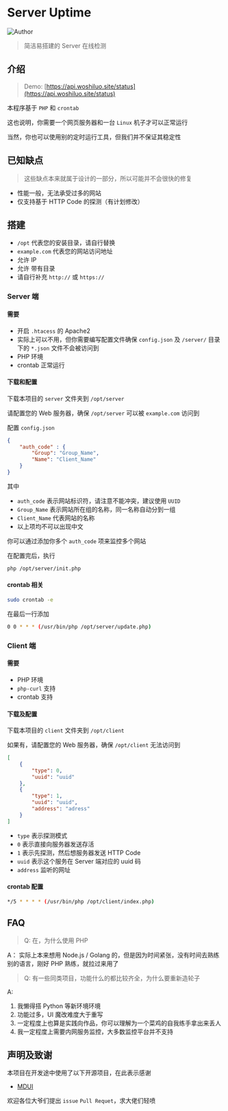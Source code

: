 # Server Uptime

![Author](https://img.shields.io/badge/author-woshiluo-blue.svg)

> 简洁易搭建的 Server 在线检测

## 介绍

> Demo: [https://api.woshiluo.site/status](https://api.woshiluo.site/status)

本程序基于 `PHP` 和 `crontab`

这也说明，你需要一个网页服务器和一台 `Linux` 机子才可以正常运行

当然，你也可以使用别的定时运行工具，但我们并不保证其稳定性

## 已知缺点

> 这些缺点本来就属于设计的一部分，所以可能并不会很快的修复

- 性能一般，无法承受过多的网站
- 仅支持基于 HTTP Code 的探测（有计划修改）

## 搭建

- `/opt` 代表您的安装目录，请自行替换
- `example.com` 代表您的网站访问地址
 - 允许 IP
 - 允许 带有目录
 - 请自行补充 `http://` 或 `https://`

### Server 端

#### 需要

- 开启 `.htacess` 的 Apache2
 - 实际上可以不用，但你需要编写配置文件确保 `config.json` 及 `/server/` 目录下的 `*.json` 文件不会被访问到
- PHP 环境
- crontab 正常运行

#### 下载和配置

下载本项目的 `server` 文件夹到 `/opt/server`

请配置您的 Web 服务器，确保 `/opt/server` 可以被 `example.com` 访问到

配置 `config.json`

```json
{
	"auth_code" : {
		"Group": "Group_Name",
		"Name": "Client_Name"
	}
}
```

其中
- `auth_code` 表示网站标识符，请注意不能冲突，建议使用 `UUID`
- `Group_Name` 表示网站所在组的名称，同一名称自动分到一组
- `Client_Name` 代表网站的名称
- 以上项均不可以出现中文

你可以通过添加你多个 `auth_code` 项来监控多个网站

在配置完后，执行

```bash
php /opt/server/init.php
```

#### crontab 相关

```bash
sudo crontab -e
```

在最后一行添加

```bash
0 0 * * * (/usr/bin/php /opt/server/update.php)
```

### Client 端

#### 需要

- PHP 环境
- `php-curl` 支持
- crontab 支持

#### 下载及配置

下载本项目的 `client` 文件夹到 `/opt/client`

如果有，请配置您的 Web 服务器，确保 `/opt/client` 无法访问到

```json
[
	{
		"type": 0,
		"uuid": "uuid"
	},
	{
		"type": 1,
		"uuid": "uuid",
		"address": "adress"
	}
]
```

- `type` 表示探测模式
 - `0` 表示直接向服务器发送存活
 - `1` 表示先探测，然后想服务器发送 HTTP Code
- `uuid` 表示这个服务在 Server 端对应的 uuid 码
- `address` 监听的网址

#### crontab 配置

```bash
*/5 * * * * (/usr/bin/php /opt/client/index.php)
```

##  FAQ

> Q: 在，为什么使用 PHP

A： 实际上本来想用 Node.js / Golang 的，但是因为时间紧张，没有时间去熟练别的语言，刚好 PHP 熟练，就拉过来用了

> Q: 有一些同类项目，功能什么的都比较齐全，为什么要重新造轮子

A:
1. 我懒得搭 Python 等新环境环境
2. 功能过多，UI 魔改难度大于重写
3. 一定程度上也算是实践向作品，你可以理解为一个菜鸡的自我练手拿出来丢人
4. 我一定程度上需要内网服务监控，大多数监控平台并不支持

##  声明及致谢

本项目在开发途中使用了以下开源项目，在此表示感谢

- [MDUI](https://github.com/zdhxiong/mdui)

欢迎各位大爷们提出 `issue` `Pull Requet`，求大佬们轻喷
